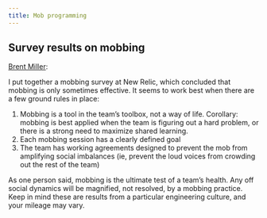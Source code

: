 ```yaml
---
title: Mob programming
---
```


## Survey results on mobbing

[Brent Miller](https://www.linkedin.com/in/foliosus/):

I put together a mobbing survey at New Relic, which concluded that mobbing is only sometimes effective. It seems to work best when there are a few ground rules in place:

1. Mobbing is a tool in the team’s toolbox, not a way of life. Corollary: mobbing is best applied when the team is figuring out a hard problem, or there is a strong need to maximize shared learning.
2. Each mobbing session has a clearly defined goal
3. The team has working agreements designed to prevent the mob from amplifying social imbalances (ie, prevent the loud voices from crowding out the rest of the team)

As one person said, mobbing is the ultimate test of a team’s health. Any off social dynamics will be magnified, not resolved, by a mobbing practice. Keep in mind these are results from a particular engineering culture, and your mileage may vary.
